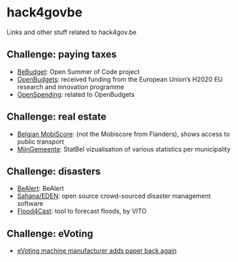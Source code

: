 # hack4govbe
Links and other stuff related to hack4gov.be

## Challenge: paying taxes

- [BeBudget](https://2019.summerofcode.be/2019/bebudget): Open Summer of Code project
- [OpenBudgets](http://openbudgets.eu): received funding from the European Union’s H2020 EU research and innovation programme
- [OpenSpending](https://openspending.org): related to OpenBudgets

## Challenge: real estate

- [Belgian MobiScore](https://mobiscore.io/scores): (not the Mobiscore from Flanders), shows access to public transport
- [MijnGemeente](https://statbel.fgov.be/nl/nieuws/ontdek-uw-gemeente): StatBel vizualisation of various statistics per municipality

## Challenge: disasters

- [BeAlert](https://be-alert.be/en): BeAlert
- [Sahana/EDEN](https://sahanafoundation.org/eden/): open source crowd-sourced disaster management software
- [Flood4Cast](https://vito.be/nl/nieuws/tool-flood4cast-kan-wateroverlast-voorspellen): tool to forecast floods, by VITO

## Challenge: eVoting

- [eVoting machine manufacturer adds paper back again](https://techcrunch.com/2019/06/09/voting-machine-maker-election-security/)

